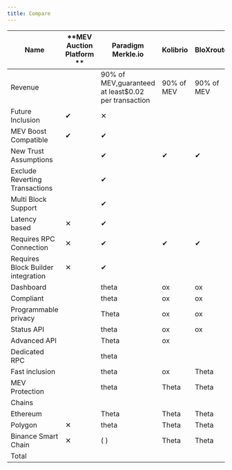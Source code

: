 ```yaml
---
title: Compare
---
```


| **Name**                           | **MEV Auction Platform ** | **Paradigm Merkle.io**                              | **Kolibrio** | **BloXroute** | **MEV-Blocker** | **MEV-Share** |
| ---------------------------------- | ------------------------- | --------------------------------------------------- | ------------ | ------------- | --------------- | ------------- |
| Revenue                            |                           | 90% of MEV,guaranteed at least$0.02 per transaction | 90% of MEV   | 90% of MEV    | $0              | $0            |
| Future Inclusion                   | ✔︎                       | ✕                                                   |              |               |                 |               |
| MEV Boost Compatible               | ✔︎                       | ✔︎                                                 |              |               |                 |               |
| New Trust Assumptions              |                           | ✔︎                                                 | ✔︎          | ✔︎           | ✔︎             | ✔︎           |
| Exclude Reverting Transactions     |                           | ✔︎                                                 |              |               |                 |               |
| Multi Block Support                |                           | ✔︎                                                 |              |               |                 |               |
| Latency based                      | ✕                         | ✔︎                                                 |              |               |                 |               |
| Requires RPC Connection            | ✕                         | ✔︎                                                 | ✔︎          | ✔︎           | ✔︎             | ✔︎           |
| Requires Block Builder integration | ✕                         | ✔︎                                                 |              |               |                 |               |
| Dashboard                          |                           | theta                                               | ox           | ox            | ox              | ox            |
| Compliant                          |                           | theta                                               | ox           | ox            | ox              | ox            |
| Programmable privacy               |                           | Theta                                               | ox           | ox            | ox              | Theta         |
| Status API                         |                           | theta                                               | ox           | ox            | ox              | theta         |
| Advanced API                       |                           | Theta                                               | ox           |               |                 | ox            |
| Dedicated RPC                      |                           | theta                                               |              |               | Theta           | theta         |
| Fast inclusion                     |                           | theta                                               | ox           | Theta         | Theta           |               |
| MEV Protection                     |                           | theta                                               | Theta        | Theta         | Theta           | theta         |
| Chains                             |                           |                                                     |              |               |                 |               |
| Ethereum                           |                           | Theta                                               | Theta        | Theta         | Theta           | Theta         |
| Polygon                            | ✕                         | theta                                               | Theta        | Theta         | ox              | ox            |
| Binance Smart Chain                | ✕                         | ( )                                                 | Theta        | Theta         | ox              | ox            |
| Total                              |                           |                                                     |              |               |                 |               |

